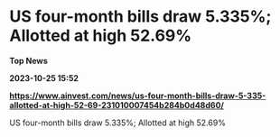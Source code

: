 # US four-month bills draw 5.335%; Allotted at high 52.69%
**Top News**

**2023-10-25 15:52**

**https://www.ainvest.com/news/us-four-month-bills-draw-5-335-allotted-at-high-52-69-231010007454b284b0d48d60/**

US four-month bills draw 5.335%; Allotted at high 52.69%